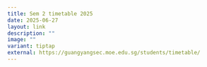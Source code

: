 ```yaml
---
title: Sem 2 timetable 2025
date: 2025-06-27
layout: link
description: ""
image: ""
variant: tiptap
external: https://guangyangsec.moe.edu.sg/students/timetable/
---
```

